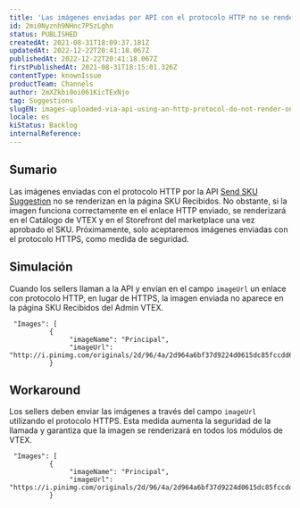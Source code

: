 ```yaml
---
title: 'Las imágenes enviadas por API con el protocolo HTTP no se renderizan en la página SKU Recibidos'
id: 2mi0Nyznh9NHnc7P5zLghn
status: PUBLISHED
createdAt: 2021-08-31T18:09:37.181Z
updatedAt: 2022-12-22T20:41:18.067Z
publishedAt: 2022-12-22T20:41:18.067Z
firstPublishedAt: 2021-08-31T18:15:01.326Z
contentType: knownIssue
productTeam: Channels
author: 2mXZkbi0oi061KicTExNjo
tag: Suggestions
slugEN: images-uploaded-via-api-using-an-http-protocol-do-not-render-on-the-received-skus-page
locale: es
kiStatus: Backlog
internalReference: 
---
```


## Sumario

Las imágenes enviadas con el protocolo HTTP por la API [Send SKU Suggestion](https://developers.vtex.com/vtex-rest-api/reference/manage-suggestions-1#send-sku-suggestion) no se renderizan en la página SKU Recibidos. No obstante, si la imagen funciona correctamente en el enlace HTTP enviado, se renderizará en el Catálogo de VTEX y en el Storefront del marketplace una vez aprobado el SKU. Próximamente, solo aceptaremos imágenes enviadas con el protocolo HTTPS, como medida de seguridad. 


## Simulación

Cuando los sellers llaman a la API y envían en el campo `imageUrl` un enlace con protocolo HTTP, en lugar de HTTPS, la imagen enviada no aparece en la página SKU Recibidos del Admin VTEX.

```
 "Images": [
          {
               "imageName": "Principal",
               "imageUrl": "http://i.pinimg.com/originals/2d/96/4a/2d964a6bf37d9224d0615dc85fccdd62.jpg"
          }

```

## Workaround

Los sellers deben enviar las imágenes a través del campo `imageUrl` utilizando el protocolo HTTPS. Esta medida aumenta la seguridad de la llamada y garantiza que la imagen se renderizará en todos los módulos de VTEX.

```
 "Images": [
          {
               "imageName": "Principal",
               "imageUrl": "https://i.pinimg.com/originals/2d/96/4a/2d964a6bf37d9224d0615dc85fccdd62.jpg"
          }

```


